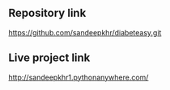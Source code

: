 ## Repository link
https://github.com/sandeepkhr/diabeteasy.git

## Live project link
http://sandeepkhr1.pythonanywhere.com/
